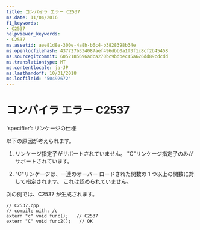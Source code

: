 ```yaml
---
title: コンパイラ エラー C2537
ms.date: 11/04/2016
f1_keywords:
- C2537
helpviewer_keywords:
- C2537
ms.assetid: aee81d8e-300e-4a8b-b6c4-b3828398b34e
ms.openlocfilehash: 437727b334087aef496dbb0a1f3f1c8cf2b45458
ms.sourcegitcommit: 6052185696adca270bc9bdbec45a626dd89cdcdd
ms.translationtype: MT
ms.contentlocale: ja-JP
ms.lasthandoff: 10/31/2018
ms.locfileid: "50492672"
---
```

# <a name="compiler-error-c2537"></a>コンパイラ エラー C2537

'specifier': リンケージの仕様

以下の原因が考えられます。

1. リンケージ指定子がサポートされていません。 "C"リンケージ指定子のみがサポートされています。

1. "C"リンケージは、一連のオーバー ロードされた関数の 1 つ以上の関数に対して指定されます。 これは認められていません。

次の例では、C2537 が生成されます。

```
// C2537.cpp
// compile with: /c
extern "c" void func();   // C2537
extern "C" void func2();   // OK
```